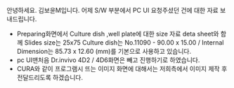 안녕하세요. 김보윤M입니다.
어제 S/W 부분에서 PC UI 요청주셨던 건에 대한 자료 보내드립니다.
- Preparing화면에서 Culture dish ,well plate에 대한 size 자료 deta sheet와 함께 Slides size는 25x75
Culture dish는 No.11090 - 90.00 x 15.00 / Internal Dimension는 85.73 x 12.60 (mm)를 기본으로 사용하고 있습니다.
- pc UI맨처음 Dr.invivo 4D2 / 4D6화면은 빼고 진행하기로 하였습니다.
- CURA와 같이 프로그램시 뜨는 이미지 화면에 대해서는 저희측에서 이미지 제작 후 전달드리도록 하겠습니다. 